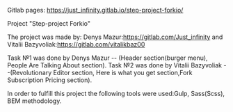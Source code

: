   Gitlab pages: https://just_infinity.gitlab.io/step-project-forkio/

  Project "Step-project Forkio"
  
The project was made by:
Denys Mazur:https://gitlab.com/Just_infinity and Vitalii Bazyvoliak:https://gitlab.com/vitalikbaz00  

Task №1 was done by Denys Mazur -- (Header section(burger menu), People Are Talking About section).
Task №2 was done by Vitalii Bazyvoliak --(Revolutionary Editor section, Here is what you get section,Fork Subscription Pricing section).

  
In order to fulfill this project the following tools were used:Gulp, Sass(Scss), BEM methodology.
